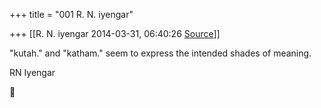 +++
title = "001 R. N. iyengar"

+++
[[R. N. iyengar	2014-03-31, 06:40:26 [Source](https://groups.google.com/g/samskrita/c/PEpQd5tsFoo)]]



"kutah." and "katham."  seem to express the intended shades of meaning.

  

RN Iyengar



